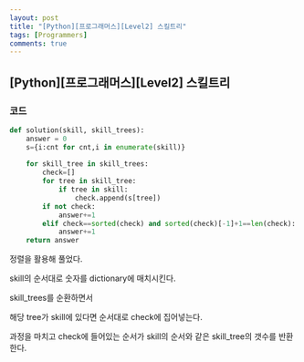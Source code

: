 ```yaml
---
layout: post
title: "[Python][프로그래머스][Level2] 스킬트리"
tags: [Programmers]
comments: true
---
```


## [Python][프로그래머스][Level2] 스킬트리

### 코드

```python
def solution(skill, skill_trees):
    answer = 0
    s={i:cnt for cnt,i in enumerate(skill)}
        
    for skill_tree in skill_trees:
        check=[]
        for tree in skill_tree:
            if tree in skill:
                check.append(s[tree])
        if not check:
            answer+=1
        elif check==sorted(check) and sorted(check)[-1]+1==len(check):
            answer+=1
    return answer
```

정렬을 활용해 풀었다.

skill의 순서대로 숫자를 dictionary에 매치시킨다.

skill_trees를 순환하면서

해당 tree가 skill에 있다면 순서대로 check에 집어넣는다.

과정을 마치고 check에 들어있는 순서가 skill의 순서와 같은 skill_tree의 갯수를 반환한다.
